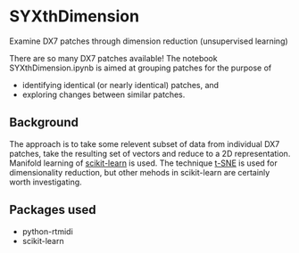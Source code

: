 # SYXthDimension
Examine DX7 patches through dimension reduction (unsupervised learning)

There are so many DX7 patches available!  The notebook SYXthDimension.ipynb is aimed at grouping patches for the purpose of
* identifying identical (or nearly identical) patches, and
* exploring changes between similar patches.

## Background
The approach is to take some relevent subset of data from individual DX7 patches, take the resulting set of vectors and reduce to a 2D representation.  Manifold learning of [scikit-learn](https://scikit-learn.org/stable/modules/manifold.html#manifold) is used.  The technique [t-SNE](https://lvdmaaten.github.io/tsne/) is used for dimensionality reduction, but other mehods in scikit-learn are certainly worth investigating.

## Packages used
* python-rtmidi
* scikit-learn
